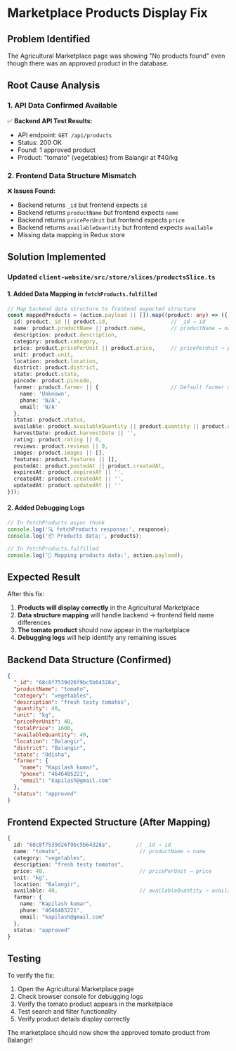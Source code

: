 # Marketplace Products Display Fix

## Problem Identified

The Agricultural Marketplace page was showing "No products found" even though there was an approved product in the database.

## Root Cause Analysis

### 1. **API Data Confirmed Available**
✅ **Backend API Test Results:**
- API endpoint: `GET /api/products`
- Status: 200 OK
- Found: 1 approved product
- Product: "tomato" (vegetables) from Balangir at ₹40/kg

### 2. **Frontend Data Structure Mismatch**
❌ **Issues Found:**
- Backend returns `_id` but frontend expects `id`
- Backend returns `productName` but frontend expects `name`
- Backend returns `pricePerUnit` but frontend expects `price`
- Backend returns `availableQuantity` but frontend expects `available`
- Missing data mapping in Redux store

## Solution Implemented

### **Updated `client-website/src/store/slices/productsSlice.ts`**

#### **1. Added Data Mapping in `fetchProducts.fulfilled`**
```typescript
// Map backend data structure to frontend expected structure
const mappedProducts = (action.payload || []).map((product: any) => ({
  id: product._id || product.id,                    // _id → id
  name: product.productName || product.name,        // productName → name
  description: product.description,
  category: product.category,
  price: product.pricePerUnit || product.price,     // pricePerUnit → price
  unit: product.unit,
  location: product.location,
  district: product.district,
  state: product.state,
  pincode: product.pincode,
  farmer: product.farmer || {                       // Default farmer data
    name: 'Unknown',
    phone: 'N/A',
    email: 'N/A'
  },
  status: product.status,
  available: product.availableQuantity || product.quantity || product.available, // availableQuantity → available
  harvestDate: product.harvestDate || '',
  rating: product.rating || 0,
  reviews: product.reviews || 0,
  images: product.images || [],
  features: product.features || [],
  postedAt: product.postedAt || product.createdAt,
  expiresAt: product.expiresAt || '',
  createdAt: product.createdAt || '',
  updatedAt: product.updatedAt || ''
}));
```

#### **2. Added Debugging Logs**
```typescript
// In fetchProducts async thunk
console.log('🔍 fetchProducts response:', response);
console.log('📦 Products data:', products);

// In fetchProducts.fulfilled
console.log('🔄 Mapping products data:', action.payload);
```

## Expected Result

After this fix:
1. **Products will display correctly** in the Agricultural Marketplace
2. **Data structure mapping** will handle backend → frontend field name differences
3. **The tomato product** should now appear in the marketplace
4. **Debugging logs** will help identify any remaining issues

## Backend Data Structure (Confirmed)

```json
{
  "_id": "68c8f7539d26f9bc5b64328a",
  "productName": "tomato",
  "category": "vegetables", 
  "description": "fresh testy tomatos",
  "quantity": 40,
  "unit": "kg",
  "pricePerUnit": 40,
  "totalPrice": 1600,
  "availableQuantity": 40,
  "location": "Balangir",
  "district": "Balangir", 
  "state": "Odisha",
  "farmer": {
    "name": "Kapilash kumar",
    "phone": "4646485221",
    "email": "kapilash@gmail.com"
  },
  "status": "approved"
}
```

## Frontend Expected Structure (After Mapping)

```typescript
{
  id: "68c8f7539d26f9bc5b64328a",        // _id → id
  name: "tomato",                         // productName → name
  category: "vegetables",
  description: "fresh testy tomatos",
  price: 40,                              // pricePerUnit → price
  unit: "kg",
  location: "Balangir",
  available: 40,                          // availableQuantity → available
  farmer: {
    name: "Kapilash kumar",
    phone: "4646485221", 
    email: "kapilash@gmail.com"
  },
  status: "approved"
}
```

## Testing

To verify the fix:
1. Open the Agricultural Marketplace page
2. Check browser console for debugging logs
3. Verify the tomato product appears in the marketplace
4. Test search and filter functionality
5. Verify product details display correctly

The marketplace should now show the approved tomato product from Balangir!
